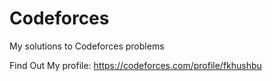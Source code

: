 # Codeforces
My solutions to Codeforces problems 

Find Out My profile: https://codeforces.com/profile/fkhushbu
